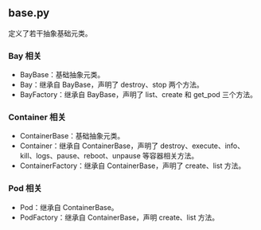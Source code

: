 ## base.py
定义了若干抽象基础元类。

### Bay 相关
* BayBase：基础抽象元类。
* Bay：继承自 BayBase，声明了 destroy、stop 两个方法。
* BayFactory：继承自 BayBase，声明了 list、create 和 get_pod 三个方法。

### Container 相关
* ContainerBase：基础抽象元类。
* Container：继承自 ContainerBase，声明了 destroy、execute、info、kill、logs、pause、reboot、unpause 等容器相关方法。
* ContainerFactory：继承自 ContainerBase，声明了 create、list 方法。

### Pod 相关
* Pod：继承自 ContainerBase。
* PodFactory：继承自 ContainerBase，声明 create、list 方法。
